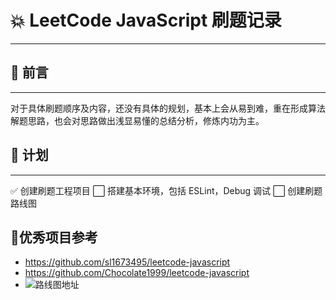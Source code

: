 # 💥 LeetCode JavaScript 刷题记录
***

## 🎄 前言
***
对于具体刷题顺序及内容，还没有具体的规划，基本上会从易到难，重在形成算法解题思路，也会对思路做出浅显易懂的总结分析，修炼内功为主。

## 🌱 计划
***
✅ 创建刷题工程项目
⬜ 搭建基本环境，包括 ESLint，Debug 调试
⬜ 创建刷题路线图


## 🎋优秀项目参考
- https://github.com/sl1673495/leetcode-javascript
- https://github.com/Chocolate1999/leetcode-javascript
- ![路线图地址](https://camo.githubusercontent.com/10b3b52a044626e3ef9b05d67995be3f98ef97f5/68747470733a2f2f63646e2e6a7364656c6976722e6e65742f67682f63686f636f6c617465313939392f63646e2f696d672f32303230313032313136313034352e706e67)


